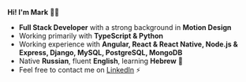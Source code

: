 __Hi! I'm Mark__ :man_technologist:

* __Full Stack Developer__ with a strong background in __Motion Design__
* Working primarily with __TypeScript & Python__
* Working experience with __Angular, React & React Native, Node.js & Express, Django, MySQL, PostgreSQL, MongoDB__
* Native __Russian__, fluent __English__, learning __Hebrew__ 🌴
* Feel free to contact me on <a href="https://www.linkedin.com/in/mark-andrew-jft/">LinkedIn</a> ⚡
